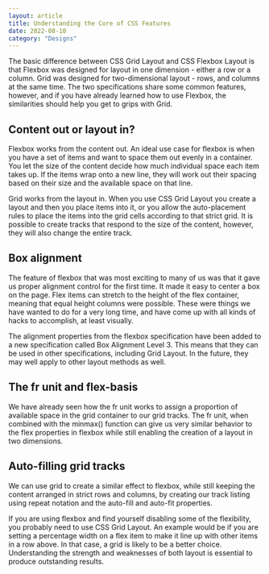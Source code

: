 ```yaml
---
layout: article
title: Understanding the Core of CSS Features
date: 2022-08-10
category: "Designs"
---
```


The basic difference between CSS Grid Layout and CSS Flexbox Layout is that Flexbox was designed for layout in one dimension - either a row or a column. Grid was designed for two-dimensional layout - rows, and columns at the same time. The two specifications share some common features, however, and if you have already learned how to use Flexbox, the similarities should help you get to grips with Grid.

<!-- excerpt -->

## Content out or layout in?

Flexbox works from the content out. An ideal use case for flexbox is when you have a set of items and want to space them out evenly in a container. You let the size of the content decide how much individual space each item takes up. If the items wrap onto a new line, they will work out their spacing based on their size and the available space on that line.

Grid works from the layout in. When you use CSS Grid Layout you create a layout and then you place items into it, or you allow the auto-placement rules to place the items into the grid cells according to that strict grid. It is possible to create tracks that respond to the size of the content, however, they will also change the entire track.

## Box alignment

The feature of flexbox that was most exciting to many of us was that it gave us proper alignment control for the first time. It made it easy to center a box on the page. Flex items can stretch to the height of the flex container, meaning that equal height columns were possible. These were things we have wanted to do for a very long time, and have come up with all kinds of hacks to accomplish, at least visually.

The alignment properties from the flexbox specification have been added to a new specification called Box Alignment Level 3. This means that they can be used in other specifications, including Grid Layout. In the future, they may well apply to other layout methods as well.

## The fr unit and flex-basis

We have already seen how the fr unit works to assign a proportion of available space in the grid container to our grid tracks. The fr unit, when combined with the minmax() function can give us very similar behavior to the flex properties in flexbox while still enabling the creation of a layout in two dimensions.

## Auto-filling grid tracks

We can use grid to create a similar effect to flexbox, while still keeping the content arranged in strict rows and columns, by creating our track listing using repeat notation and the auto-fill and auto-fit properties.

If you are using flexbox and find yourself disabling some of the flexibility, you probably need to use CSS Grid Layout. An example would be if you are setting a percentage width on a flex item to make it line up with other items in a row above. In that case, a grid is likely to be a better choice. Understanding the strength and weaknesses of both layout is essential to produce outstanding results.